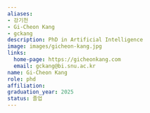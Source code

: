 ```yaml
---
aliases:
- 강기천
- Gi-Cheon Kang
- gckang
description: PhD in Artificial Intelligence
image: images/gicheon-kang.jpg
links:
  home-page: https://gicheonkang.com
  email: gckang@bi.snu.ac.kr
name: Gi-Cheon Kang
role: phd
affiliation: 
graduation_year: 2025
status: 졸업
---
```

